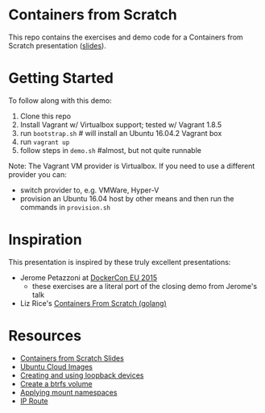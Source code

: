 # Containers from Scratch #

This repo contains the exercises and demo code for a Containers from Scratch presentation ([slides](https://docs.google.com/presentation/d/1i0SbJda_a4q5gVr4h496Yj2YzB0u4X3o960rxjnTELA/pub?start=false&loop=false&delayms=3000)).

# Getting Started #

To follow along with this demo:

1. Clone this repo
2. Install Vagrant w/ Virtualbox support; tested w/ Vagrant 1.8.5
3. run `bootstrap.sh` # will install an Ubuntu 16.04.2 Vagrant box
4. run `vagrant up`
5. follow steps in `demo.sh` #almost, but not quite runnable

Note: The Vagrant VM provider is Virtualbox. If you need to use a different provider you can:

* switch provider to, e.g. VMWare, Hyper-V
* provision an Ubuntu 16.04 host by other means and then run the commands in `provision.sh`

# Inspiration #

This presentation is inspired by these truly excellent presentations:

* Jerome Petazzoni at [DockerCon EU 2015](https://www.youtube.com/watch?v=sK5i-N34im8)
    * these exercises are a literal port of the closing demo from Jerome's talk
* Liz Rice's [Containers From Scratch (golang)](https://github.com/lizrice/containers-from-scratch)

# Resources #

* [Containers from Scratch Slides](https://docs.google.com/presentation/d/1i0SbJda_a4q5gVr4h496Yj2YzB0u4X3o960rxjnTELA/pub?start=false&loop=false&delayms=3000)
* [Ubuntu Cloud Images](https://cloud-images.ubuntu.com/xenial/)
* [Creating and using loopback devices](https://www.computerhope.com/unix/losetup.htm)
* [Create a btrfs volume](https://www.howtoforge.com/a-beginners-guide-to-btrfs#-creating-btrfs-file-systems-raid-raid)
* [Applying mount namespaces](https://www.ibm.com/developerworks/library/l-mount-namespaces/index.html)
* [IP Route](http://linux-ip.net/html/tools-ip-route.html)
